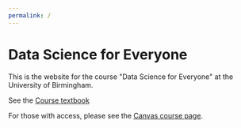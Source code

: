```yaml
---
permalink: /
---
```


# Data Science for Everyone

This is the website for the course "Data Science for Everyone" at the University of Birmingham.

See the [Course textbook](chapters/introduction/intro)

For those with access, please see the [Canvas course page](https://canvas.bham.ac.uk/courses/35188).
